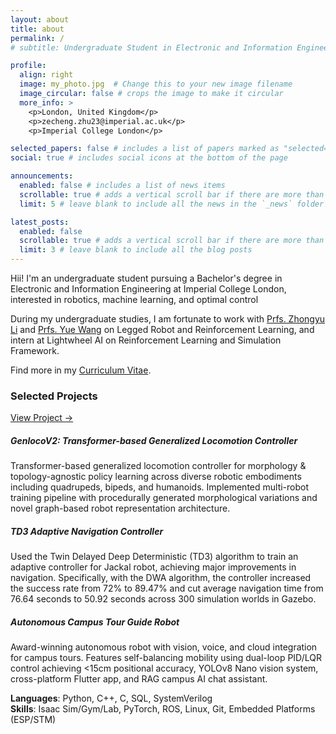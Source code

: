 ```yaml
---
layout: about
title: about
permalink: /
# subtitle: Undergraduate Student in Electronic and Information Engineering at Imperial College London

profile:
  align: right
  image: my_photo.jpg  # Change this to your new image filename
  image_circular: false # crops the image to make it circular
  more_info: >
    <p>London, United Kingdom</p>
    <p>zecheng.zhu23@imperial.ac.uk</p>
    <p>Imperial College London</p>

selected_papers: false # includes a list of papers marked as "selected={true}"
social: true # includes social icons at the bottom of the page

announcements:
  enabled: false # includes a list of news items
  scrollable: true # adds a vertical scroll bar if there are more than 3 news items
  limit: 5 # leave blank to include all the news in the `_news` folder

latest_posts:
  enabled: false
  scrollable: true # adds a vertical scroll bar if there are more than 3 new posts items
  limit: 3 # leave blank to include all the blog posts
---
```




Hii! I'm an undergraduate student pursuing a Bachelor's degree in Electronic and Information Engineering at Imperial College London, interested in robotics, machine learning, and optimal control

During my undergraduate studies, I am fortunate to work with [Prfs. Zhongyu Li](https://zyliatzju.github.io/) and [Prfs. Yue Wang](https://ywang-zju.github.io/) on Legged Robot and Reinforcement Learning, and intern at Lightwheel AI on Reinforcement Learning and Simulation Framework.



Find more in my [Curriculum Vitae](/assets/pdf/cv.pdf).

### Selected Projects
[View Project →](/projects/#genlocov2)
##### GenlocoV2: Transformer-based Generalized Locomotion Controller


Transformer-based generalized locomotion controller for morphology & topology-agnostic policy learning across diverse robotic embodiments including quadrupeds, bipeds, and humanoids. Implemented multi-robot training pipeline with procedurally generated morphological variations and novel graph-based robot representation architecture.



##### TD3 Adaptive Navigation Controller


Used the Twin Delayed Deep Deterministic (TD3) algorithm to train an adaptive controller for Jackal robot, achieving major improvements in navigation. Specifically, with the DWA algorithm, the controller increased the success rate from 72% to 89.47% and cut average navigation time from 76.64 seconds to 50.92 seconds across 300 simulation worlds in Gazebo.





##### Autonomous Campus Tour Guide Robot


Award-winning autonomous robot with vision, voice, and cloud integration for campus tours. Features self-balancing mobility using dual-loop PID/LQR control achieving <15cm positional accuracy, YOLOv8 Nano vision system, cross-platform Flutter app, and RAG campus AI chat assistant.




**Languages**: Python, C++, C, SQL, SystemVerilog  
**Skills**: Isaac Sim/Gym/Lab, PyTorch, ROS, Linux, Git, Embedded Platforms (ESP/STM)



